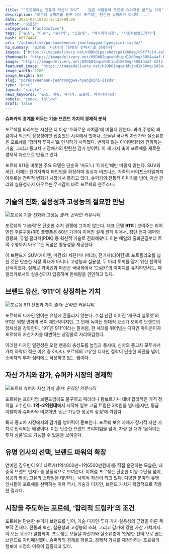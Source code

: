 ```yaml
---
title: "“포르쉐에는 전통과 혁신이 있다” .. 많은 사람들이 포르쉐 슈퍼카를 꿈꾸는 이유"
description: "포르쉐 슈퍼카를 꿈꾸 이유 포르쉐는 단순한 슈퍼카가 아니다 ..."
date: 2025-08-19T01:07:23+09:00
author: "오은진"
categories: ["automotive"]
tags: ["뉴스", "이슈", "슈퍼카", "포르쉐", "럭셔리카시장", "자동차브랜드가치"]
hash: 0077444f
url: "/automotive/poreusweeneun-jeontonggwa-hyeogsini-issda/"
h5_summary: "포르쉐, 자산가의 ‘현명한 선택지’로 진화하다"
images: ["https://imagedelivery.net/H9Db0IpqceHdtipd1X60mg/c9ff7c1d-aa52-430d-a97c-3d21831a3d00/public", "https://imagedelivery.net/H9Db0IpqceHdtipd1X60mg/23d262f0-113d-46aa-2e62-3b4ce9c7d700/public", "https://imagedelivery.net/H9Db0IpqceHdtipd1X60mg/a76b096d-a389-4f84-6c16-bc89823cdb00/public", "https://imagedelivery.net/H9Db0IpqceHdtipd1X60mg/5054a4af-b212-4dc8-5160-0793720f4200/public"]
thumbnail: "https://imagedelivery.net/H9Db0IpqceHdtipd1X60mg/5054a4af-b212-4dc8-5160-0793720f4200/public"
image: "https://imagedelivery.net/H9Db0IpqceHdtipd1X60mg/5054a4af-b212-4dc8-5160-0793720f4200/public"
featured_image: "https://imagedelivery.net/H9Db0IpqceHdtipd1X60mg/5054a4af-b212-4dc8-5160-0793720f4200/public"
image_width: 1200
image_height: 630
slug: "poreusweeneun-jeontonggwa-hyeogsini-issda"
type: "post"
layout: "single"
news_keywords: "뉴스, 이슈, 슈퍼카, 포르쉐, 럭셔리카시장"
robots: "index, follow"
draft: false
---
```


**슈퍼카의 경계를 허무는 기술·브랜드 가치의 경제적 분석**

포르쉐를 바라보는 시선은 더 이상 ‘호화로운 사치품’에 머물지 않는다. 과거 주행의 쾌감이나 외관의 상징성에만 집중했던 시각에서 벗어나, 오늘날 국내외 자산가와 실소유층은 포르쉐를 ‘합리적 투자처’로 인식하기 시작했다. 변하지 않는 아이덴티티와 진화하는 기술, 그리고 중고차 시장에서의 탄탄한 감가 방어력. 이 세 가지 축이 포르쉐를 새로운 경제적 자산으로 만들고 있다.

포르쉐 911을 비롯한 주요 모델은 단순히 ‘속도’나 ‘디자인’에만 머물지 않는다. SUV와 세단, 이제는 전기차까지 라인업을 확장하며 일상과 비즈니스, 가족의 라이프스타일까지 아우르는 전략적 변화가 시장에서 통하고 있다. 슈퍼카의 전통적 이미지를 넘어, 자산 관리와 실용성까지 아우르는 무게감이 바로 포르쉐의 현주소다.

## 기술의 진화, 실용성과 고성능의 절묘한 만남

![포르쉐 기술 진화와 고성능](https://imagedelivery.net/H9Db0IpqceHdtipd1X60mg/a76b096d-a389-4f84-6c16-bc89823cdb00/public)
*출처: 온라인 커뮤니티*


포르쉐의 ‘기술력’은 단순한 수치 경쟁에 그치지 않는다. 대표 모델 **911**이 보여주는 리어 엔진 후륜구동(RR) 플랫폼은 60년 가까이 이어진 설계 원칙 위에서, 첨단 전자 제어와 경량화, 듀얼 클러치(PDK) 등 혁신적 기술로 진화해왔다. 이는 매일의 출퇴근길부터 트랙 주행까지 아우르는 폭넓은 활용성을 제공한다.

이 브랜드가 SUV(카이엔, 마칸)와 세단(파나메라), 전기차(타이칸)로 포트폴리오를 넓힌 것은 단순한 시장 확대가 아니다. 고성능과 실용성, 두 마리 토끼를 잡기 위한 전략적 선택이었다. 실제로 카이엔과 마칸은 국내외에서 ‘드림카’의 이미지를 유지하면서도, 패밀리카로서의 실용성까지 입증하며 판매량을 견인하고 있다.

## 브랜드 유산, ‘911’이 상징하는 가치

![포르쉐 911 전통과 가치](https://imagedelivery.net/H9Db0IpqceHdtipd1X60mg/c9ff7c1d-aa52-430d-a97c-3d21831a3d00/public)
*출처: 온라인 커뮤니티*


포르쉐의 디자인 언어는 유행에 흔들리지 않는다. 수십 년간 이어진 ‘개구리 실루엣’의 911은 외형 변화의 폭이 제한적이지만, 그 안에 녹아든 현대적 요소가 오히려 브랜드의 정체성을 강화한다. “911은 911”이라는 말처럼, 한 세대를 뛰어넘는 디자인 아이콘이자 포르쉐의 자산가치를 대변하는 상징물로 자리매김했다.

이러한 디자인 일관성은 오랜 팬층의 충성도를 높임과 동시에, 신차와 중고차 모두에서 가치 하락이 적은 이유 중 하나다. 포르쉐의 고유한 디자인 철학이 단순한 외관을 넘어, 소비자의 투자 심리에도 작용하고 있는 셈이다.

## 자산 가치와 감가, 슈퍼카 시장의 경제학

![포르쉐 슈퍼카 자산 가치](https://imagedelivery.net/H9Db0IpqceHdtipd1X60mg/23d262f0-113d-46aa-2e62-3b4ce9c7d700/public)
*출처: 온라인 커뮤니티*


포르쉐는 프리미엄 브랜드임에도 불구하고 페라리나 람보르기니 대비 합리적인 가격 정책을 고수한다. **1억~2억원대**에서 시작해 일부 고급 트림은 3억원을 넘나들지만, 동급 이탈리아 슈퍼카와 비교하면 ‘접근 가능한 성공의 상징’에 가깝다.

특히 중고차 시장에서의 감가율 방어력이 돋보인다. 포르쉐 보유 자체가 장기적 자산 가치로 인식되는 배경이다. 이는 단순한 브랜드 프리미엄을 넘어, 차량 한 대가 ‘움직이는 투자 상품’으로 기능할 수 있음을 보여준다.

## 유명 인사의 선택, 브랜드 파워의 확장

연예인 김우빈이 911 타르가(1억4000만~1억6500만원대)를 직접 운전하는 모습은, 대중적 브랜드 인지도를 상징적으로 보여준다. 이처럼 포르쉐는 단순한 이동 수단을 넘어, 성공과 명성, 고유의 스타일을 대변하는 사회적 자산이 되고 있다. 다양한 분야의 유명 인사들이 포르쉐를 선택하는 이유 역시, 기술과 디자인, 브랜드 가치가 복합적으로 작용한 결과다.

## 시장을 주도하는 포르쉐, ‘합리적 드림카’의 조건

포르쉐는 단순한 슈퍼카 브랜드를 넘어, 기술·디자인·투자 가치·실용성의 균형을 이룬 독보적 존재다. 전통과 혁신, 실용성과 고성능의 조화, 그리고 감가에 강한 자산 가치까지. 이 모든 요소가 결합되며, 포르쉐는 오늘날 자산가와 실소유층이 ‘현명한 선택’으로 꼽는 브랜드로 자리매김했다. 슈퍼카의 경계를 허물고, 경제적 가치를 재정의하는 포르쉐의 행보에 시장의 이목이 집중되고 있다.
